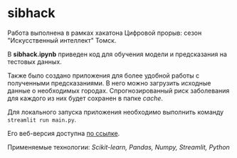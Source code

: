 # sibhack

Работа выполнена в рамках хакатона Цифровой прорыв: сезон "Искусственный интеллект" Томск.

В **sibhack.ipynb** приведен код для обучения модели и предсказания на тестовых данных.

Также было создано приложения для более удобной работы с полученными предсказаниями. В него можно загрузить исходные данные о необходимых городах. Спрогнозированный риск заболевания для каждого из них будет сохранен в папке *cache*.

Для локального запуска приложения необходимо выполнить команду ```streamlit run main.py```.

Его веб-версия доступна [по ссылке](https://efremtsevvsevolod-sibhack-main-iwqt96.streamlitapp.com/).

Применяемые технологии: *Scikit-learn, Pandas, Numpy, Streamlit, Python*
